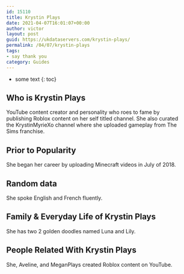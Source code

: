 ```yaml
---
id: 15110
title: Krystin Plays
date: 2021-04-07T16:01:07+00:00
author: victor
layout: post
guid: https://ukdataservers.com/krystin-plays/
permalink: /04/07/krystin-plays
tags:
- say thank you
category: Guides
---
```


* some text
{: toc}


## Who is Krystin Plays



YouTube content creator and personality who roes to fame by publishing Roblox content on her self titled channel. She also curated the KrystinMyrieXo channel where she uploaded gameplay from The Sims franchise.

                
                
                
## Prior to Popularity



She began her career by uploading Minecraft videos in July of 2018.

                
                
                
## Random data



She spoke English and French fluently. 

                
                
                
## Family & Everyday Life of Krystin Plays



She has two 2 golden doodles named Luna and Lily.

                
                
                
## People Related With Krystin Plays



She, Aveline, and MeganPlays created Roblox content on YouTube. 

                
              
            
          
          
          